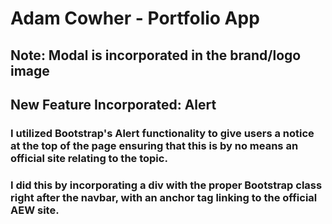 # Adam Cowher - Portfolio App
## Note: Modal is incorporated in the brand/logo image
## New Feature Incorporated: Alert
### I utilized Bootstrap's Alert functionality to give users a notice at the top of the page ensuring that this is by no means an official site relating to the topic.
### I did this by incorporating a div with the proper Bootstrap class right after the navbar, with an anchor tag linking to the official AEW site.
